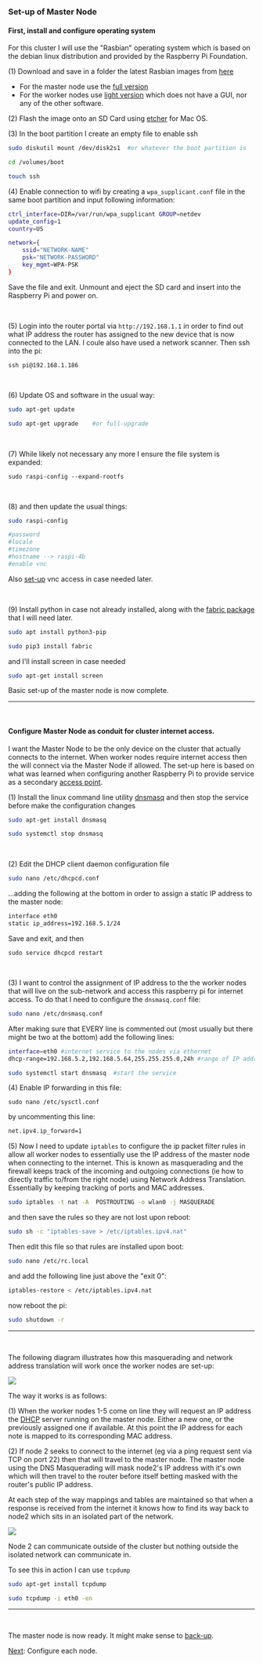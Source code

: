 ### Set-up of Master Node

#### First, install and configure operating system
For this cluster I will use the "Rasbian" operating system which is based on the debian linux distribution and provided by the Raspberry Pi Foundation.

(1) Download and save in a folder the latest Rasbian images from [here](https://www.raspberrypi.org/downloads/raspbian/)
  - For the master node use the [full version](https://downloads.raspberrypi.org/raspbian_full_latest)
  - For the worker nodes use [light version](https://downloads.raspberrypi.org/raspbian_lite_latest) which does not have a GUI, nor any of the other software.
    
(2) Flash the image onto an SD Card using [etcher](https://www.balena.io/etcher/) for Mac OS. 

(3) In the boot partition I create an empty file to enable ssh

```bash
sudo diskutil mount /dev/disk2s1  #or whatever the boot partition is

cd /volumes/boot

touch ssh
```

(4) Enable connection to wifi by creating a ```wpa_supplicant.conf``` file in the same boot partition and input following information:

```bash
ctrl_interface=DIR=/var/run/wpa_supplicant GROUP=netdev
update_config=1
country=US

network={
    ssid="NETWORK-NAME"
    psk="NETWORK-PASSWORD"
    key_mgmt=WPA-PSK
}
```
Save the file and exit.  Unmount and eject the SD card and insert into the Raspberry Pi and power on.

<br>

(5) Login into the router portal via ```http://192.168.1.1``` in order to find out what IP address the router has assigned to the new device that is now connected to the LAN.  I coule also have used a network scanner.  Then ssh into the pi:

```ssh pi@192.168.1.186```

<br>

(6) Update OS and software in the usual way:

```bash
sudo apt-get update

sudo apt-get upgrade    #or full-upgrade
```

<br>

(7) While likely not necessary any more I ensure the file system is expanded:

```sudo raspi-config --expand-rootfs```

<br>

(8) and then update the usual things:

```bash
sudo raspi-config

#password
#locale
#timezone
#hostname --> raspi-4b
#enable vnc
```

Also [set-up](https://github.com/essans/RasPi/blob/master/networking/vnc_setup.md) vnc access in case needed later.

<br>

(9) Install python in case not already installed, along with the [fabric package](http://www.fabfile.org) that I will need later.

```sh
sudo apt install python3-pip

sudo pip3 install fabric
```

and I'll install screen in case needed

```sh
sudo apt-get install screen
```


Basic set-up of the master node is now complete.

----
<br>

#### Configure Master Node as conduit for cluster internet access.

I want the Master Node to be the only device on the cluster that actually connects to the internet. When worker nodes require internet access then the will connect via the Master Node if allowed.  The set-up here is based on what was learned when configuring another Raspberry Pi to provide service as a secondary [access point](https://github.com/essans/RasPi/blob/master/networking/accessPoint.md).

(1) Install the linux command line utility [dnsmasq](https://en.wikipedia.org/wiki/Dnsmasq) and then stop the service before make the configuration changes

```sh
sudo apt-get install dnsmasq

sudo systemctl stop dnsmasq
```

<br>

(2) Edit the DHCP client daemon configuration file
```sh
sudo nano /etc/dhcpcd.conf
```

...adding the following at the bottom in order to assign a static IP address to the master node:

```sh
interface eth0
static ip_address=192.168.5.1/24 
```

Save and exit, and then

```sudo service dhcpcd restart```

<br>

(3) I want to control the assignment of IP address to the the worker nodes that will live on the sub-network and access this raspberry pi for internet access.  To do that I need to configure the ```dnsmasq.conf``` file:

```sh
sudo nano /etc/dnsmasq.conf
```

After making sure that EVERY line is commented out (most usually but there might be two at the bottom) add the following lines:

```sh
interface=eth0 #internet service to the nodes via ethernet 
dhcp-range=192.168.5.2,192.168.5.64,255.255.255.0,24h #range of IP addresses
```

```sh
sudo systemctl start dnsmasq  #start the service
```

(4) Enable IP forwarding in this file: 

```sudo nano /etc/sysctl.conf``` 

by uncommenting this line:

```sh
net.ipv4.ip_forward=1
```

(5) Now I need to update ```iptables``` to configure the ip packet filter rules in allow all worker nodes to essentially use the IP address of the master node when connecting to the internet.  This is known as masquerading and the firewall keeps track of the incoming and outgoing connections (ie how to directly traffic to/from the right node) using Network Address Translation.  Essentially by keeping tracking of ports and MAC addresses. 

```sh
sudo iptables -t nat -A  POSTROUTING -o wlan0 -j MASQUERADE
```

and then save the rules so they are not lost upon reboot:

```sh
sudo sh -c "iptables-save > /etc/iptables.ipv4.nat"
```

Then edit this file so that rules are installed upon boot:

```sh
sudo nano /etc/rc.local
```

and add the following line just above the "exit 0":

```sh
iptables-restore < /etc/iptables.ipv4.nat
```

now reboot the pi:

```sh
sudo shutdown -r
```

---
<br>

The following diagram illustrates how this masquerading and network address translation will work once the worker nodes are set-up:

![](https://github.com/essans/RasPi/blob/master/images/raspi_cluster_nat.png)

The way it works is as follows:

(1) When the worker nodes 1-5 come on line they will request an IP address the [DHCP](https://en.wikipedia.org/wiki/Dynamic_Host_Configuration_Protocol#Discovery) server running on the master node.  Either a new one, or the previously assigned one if available.  At this point the IP address for each note is mapped to its corresponding MAC address.

(2) If node 2 seeks to connect to the internet (eg via a ping request sent via TCP on port 22) then that will travel to the master node.  The master node using the DNS Masquerading will mask node2's IP address with it's own which will then travel to the router before itself betting masked with the router's public IP address.

At each step of the way mappings and tables are maintained so that when a response is received from the internet it knows how to find its way back to node2 which sits in an isolated part of the network.

![](https://github.com/essans/RasPi/blob/master/images/raspi_cluster_node2_ping.png)

Node 2 can communicate outside of the cluster but nothing outside the isolated network can communicate in.

To see this in action I can use ```tcpdump```

```sh
sudo apt-get install tcpdump
```

```sh
sudo tcpdump -i eth0 -en
```
---
<br>

The master node is now ready.  It might make sense to [back-up](https://medium.com/@ccarnino/backup-raspberry-pi-sd-card-on-macos-the-2019-simple-way-to-clone-1517af972ca5).

[Next](): Configure each node.


















